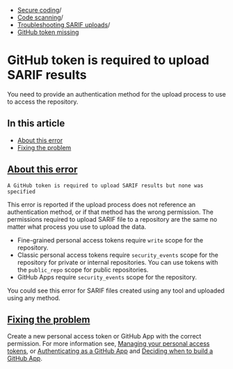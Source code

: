   * [Secure coding](https://docs.github.com/en/code-security "Secure coding")/
  * [Code scanning](https://docs.github.com/en/code-security/code-scanning "Code scanning")/
  * [Troubleshooting SARIF uploads](https://docs.github.com/en/code-security/code-scanning/troubleshooting-sarif-uploads "Troubleshooting SARIF uploads")/
  * [GitHub token missing](https://docs.github.com/en/code-security/code-scanning/troubleshooting-sarif-uploads/missing-token "GitHub token missing")


# GitHub token is required to upload SARIF results
You need to provide an authentication method for the upload process to use to access the repository.
## In this article
  * [About this error](https://docs.github.com/en/code-security/code-scanning/troubleshooting-sarif-uploads/missing-token#about-this-error)
  * [Fixing the problem](https://docs.github.com/en/code-security/code-scanning/troubleshooting-sarif-uploads/missing-token#fixing-the-problem)


## [About this error](https://docs.github.com/en/code-security/code-scanning/troubleshooting-sarif-uploads/missing-token#about-this-error)
```
A GitHub token is required to upload SARIF results but none was specified

```

This error is reported if the upload process does not reference an authentication method, or if that method has the wrong permission. The permissions required to upload SARIF file to a repository are the same no matter what process you use to upload the data.
  * Fine-grained personal access tokens require `write` scope for the repository.
  * Classic personal access tokens require `security_events` scope for the repository for private or internal repositories. You can use tokens with the `public_repo` scope for public repositories.
  * GitHub Apps require `security_events` scope for the repository.


You could see this error for SARIF files created using any tool and uploaded using any method.
## [Fixing the problem](https://docs.github.com/en/code-security/code-scanning/troubleshooting-sarif-uploads/missing-token#fixing-the-problem)
Create a new personal access token or GitHub App with the correct permission. For more information see, [Managing your personal access tokens](https://docs.github.com/en/authentication/keeping-your-account-and-data-secure/managing-your-personal-access-tokens), or [Authenticating as a GitHub App](https://docs.github.com/en/apps/creating-github-apps/authenticating-with-a-github-app/authenticating-as-a-github-app) and [Deciding when to build a GitHub App](https://docs.github.com/en/apps/creating-github-apps/about-creating-github-apps/deciding-when-to-build-a-github-app).
